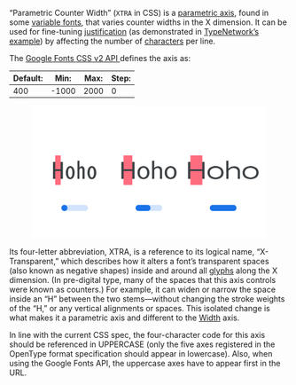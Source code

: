 
“Parametric Counter Width” (`XTRA` in CSS) is a [parametric axis](/glossary/parametric_axis), found in some [variable fonts](/glossary/variable_fonts), that varies counter widths in the X dimension. It can be used for fine-tuning [justification](/glossary/TERM) (as demonstrated in [TypeNetwork’s example](/glossary/TERM)) by affecting the number of [characters](/glossary/TERM) per line.

The [Google Fonts CSS v2 API ](https://developers.google.com/fonts/docs/css2) defines the axis as:

| Default: | Min: | Max: | Step: |
| --- | --- | --- | --- |
| 400 | -1000 | 2000 | 0 |

<figure>

![INSERT_ALT_TEXT](images/thumbnail.svg)

</figure>

Its four-letter abbreviation, XTRA, is a reference to its logical name, “X-Transparent,” which describes how it alters a font’s  transparent spaces (also known as negative shapes) inside and around all [glyphs](/glossary/TERM) along the X dimension. (In pre-digital type, many of the spaces that this axis controls were known as counters.) For example, it can widen or narrow the space inside an “H” between the two stems—without changing the stroke weights of the “H,” or any vertical alignments or spaces. This isolated change is what makes it a parametric axis and different to the [Width](/glossary/TERM) axis.

In line with the current CSS spec, the four-character code for this axis should be referenced in UPPERCASE (only the five axes registered in the OpenType format specification should appear in lowercase). Also, when using the Google Fonts API, the uppercase axes have to appear first in the URL.
